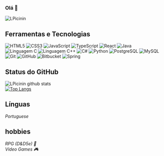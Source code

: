     
### Olá 👋

<p align="left"><img src="https://komarev.com/ghpvc/?username=LPicinin" alt="LPicinin" /></p>

## Ferramentas e Tecnologias
![HTML5](https://img.shields.io/badge/-HTML5-E34F26?style=flat-square&logo=html5&logoColor=white)
![CSS3](https://img.shields.io/badge/-CSS3-1572B6?style=flat-square&logo=css3)
![JavaScript](https://img.shields.io/badge/-JavaScript-black?style=flat-square&logo=javascript)
![TypeScript](https://img.shields.io/badge/-TypeScript-181717?style=flat-square&logo=typescript)
![React](https://img.shields.io/badge/-React-181717?style=flat-square&logo=react)
![Java](https://img.shields.io/badge/-Java-181717?style=flat-square&logo=java&logoColor=red)
![Linguagem C](https://img.shields.io/badge/-C-181717?style=flat-square&logo=c)
![Linguagem C++](https://img.shields.io/badge/-C++-181717?style=flat-square&logo=cplusplus)
<img alt="C#" src="https://img.shields.io/badge/linguagem C%23-181717?style=flat-square&logo=c-sharp&logoColor=white"/>
<img alt="Python" src="https://img.shields.io/badge/python-%2314354C.svg?style=flat-square&logo=python&logoColor=white"/>
![PostgreSQL](https://img.shields.io/badge/-PostgreSQL-181717?style=flat-square&logo=postgresql)
![MySQL](https://img.shields.io/badge/-MySQL-181717?style=flat-square&logo=mysql)
![Git](https://img.shields.io/badge/-Git-black?style=flat-square&logo=git)
![GitHub](https://img.shields.io/badge/-GitHub-181717?style=flat-square&logo=github)
<img alt="Bitbucket" src="https://img.shields.io/badge/bitbucket-%230047B3.svg?style=flat-square&logo=bitbucket&logoColor=white"/>
<img alt="Spring" src="https://img.shields.io/badge/spring-%236DB33F.svg?style=flat-square&logo=spring&logoColor=white"/>

## Status do GitHub
![LPicinin github stats](https://github-readme-stats.vercel.app/api?username=LPicinin&show_icons=true&theme=nightowl)
<br/>
[![Top Langs](https://github-readme-stats.vercel.app/api/top-langs/?username=LPicinin&layout=compact&theme=nightowl)](https://github.com/Tuumix/github-readme-stats)

## Línguas
 <i>Portuguese</i> </br>

## hobbies
 <i>RPG (D&D5e) 🎲</i> </br>
 <i>Video Games 🎮</i> </br>
